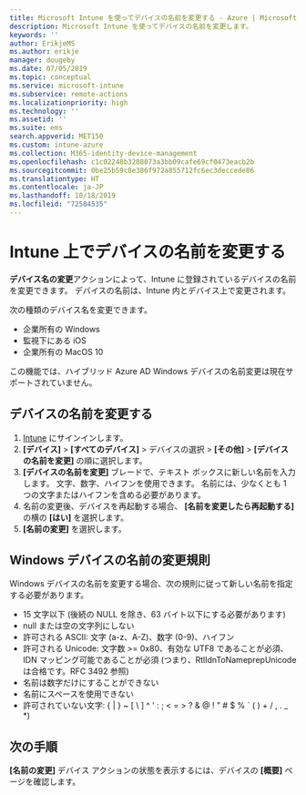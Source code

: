 ```yaml
---
title: Microsoft Intune を使ってデバイスの名前を変更する - Azure | Microsoft Docs
description: Microsoft Intune を使ってデバイスの名前を変更します。
keywords: ''
author: ErikjeMS
ms.author: erikje
manager: dougeby
ms.date: 07/05/2019
ms.topic: conceptual
ms.service: microsoft-intune
ms.subservice: remote-actions
ms.localizationpriority: high
ms.technology: ''
ms.assetid: ''
ms.suite: ems
search.appverid: MET150
ms.custom: intune-azure
ms.collection: M365-identity-device-management
ms.openlocfilehash: c1c02248b3208073a3bb09cafe69cf0473eacb2b
ms.sourcegitcommit: 0be25b59c8e386f972a855712fc6ec3deccede86
ms.translationtype: HT
ms.contentlocale: ja-JP
ms.lasthandoff: 10/18/2019
ms.locfileid: "72584535"
---
```

# <a name="rename-a-device-in-intune"></a>Intune 上でデバイスの名前を変更する

**デバイス名の変更**アクションによって、Intune に登録されているデバイスの名前を変更できます。 デバイスの名前は、Intune 内とデバイス上で変更されます。

次の種類のデバイス名を変更できます。
- 企業所有の Windows 
- 監視下にある iOS
- 企業所有の MacOS 10

この機能では、ハイブリッド Azure AD Windows デバイスの名前変更は現在サポートされていません。

## <a name="rename-a-device"></a>デバイスの名前を変更する

1. [Intune](https://go.microsoft.com/fwlink/?linkid=2090973) にサインインします。
3. **[デバイス]**  >  **[すべてのデバイス]** > デバイスの選択 > **[その他]**  >  **[デバイスの名前を変更]** の順に選択します。
4. **[デバイスの名前を変更]** ブレードで、テキスト ボックスに新しい名前を入力します。 文字、数字、ハイフンを使用できます。 名前には、少なくとも 1 つの文字またはハイフンを含める必要があります。
5. 名前の変更後、デバイスを再起動する場合、 **[名前を変更したら再起動する]** の横の **[はい]** を選択します。
6. **[名前の変更]** を選択します。

## <a name="windows-device-rename-rules"></a>Windows デバイスの名前の変更規則
Windows デバイスの名前を変更する場合、次の規則に従って新しい名前を指定する必要があります。
- 15 文字以下 (後続の NULL を除き、63 バイト以下にする必要があります)
- null または空の文字列にしない
- 許可される ASCII: 文字 (a-z、A-Z)、数字 (0-9)、ハイフン
- 許可される Unicode: 文字数 >= 0x80、有効な UTF8 であることが必須、IDN マッピング可能であることが必須 (つまり、RtlIdnToNameprepUnicode は合格です。RFC 3492 参照)
- 名前は数字だけにすることができない
- 名前にスペースを使用できない
- 許可されていない文字: { | } ~ [ \ ] ^ ' : ; < = > ? & @ ! " # $ % ` ( ) + / , . _ *)


## <a name="next-steps"></a>次の手順

**[名前の変更]** デバイス アクションの状態を表示するには、デバイスの **[概要]** ページを確認します。
